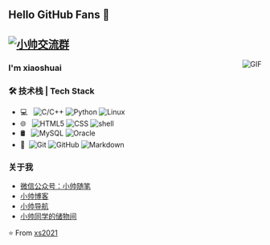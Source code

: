 ## Hello GitHub Fans 👋
[![小帅交流群](https://img.shields.io/badge/小帅QQ交流群-765653974-red.svg "博客搭建交流群")](https://jq.qq.com/?_wv=1027&k=58Ypj9z "博客搭建交流群")
---
<img align="right" alt="GIF" src="https://cdn.jsdelivr.net/gh/gms2020/BlogPicture/img/20210531223235.gif" />

### I'm xiaoshuai


### 🛠 技术栈 | Tech Stack

- 💻 &#160; 
![C/C++](https://img.shields.io/badge/-C/C++-333333?style=flat&logo=Java&logoColor=007396)
![Python](https://img.shields.io/badge/-Python-333333?style=flat&logo=Java&logoColor=007396)
![Linux](https://img.shields.io/badge/-Linux-333333?style=flat&logo=Linux&logoColor=FCC624)
- 🌐 &#160; ![HTML5](https://img.shields.io/badge/-HTML5-333333?style=flat&logo=HTML5)
![CSS](https://img.shields.io/badge/-CSS-333333?style=flat&logo=bootstrap&logoColor=563D7C)
![shell](https://img.shields.io/badge/-shell-333333?style=flat&logo=node.js)
- 🛢 &#160; ![MySQL](https://img.shields.io/badge/-MySQL-333333?style=flat&logo=mysql)
![Oracle](https://img.shields.io/badge/-Oracle-333333?style=flat&logo=Oracle)
- 🔧 &#160;![Git](https://img.shields.io/badge/-Git-333333?style=flat&logo=git)
![GitHub](https://img.shields.io/badge/-GitHub-333333?style=flat&logo=github)
![Markdown](https://img.shields.io/badge/-Markdown-333333?style=flat&logo=markdown)


### 关于我
- [微信公众号：小帅随笔](https://cdn.jsdelivr.net/gh/gms2020/BlogPicture/img/20210218120955.png)
- [小帅博客](https://xiaoshuai.link/)
- [小帅导航](https://xydh.fun/gmengshuai)
- [小帅同学的储物间](http://gmengshuai.uepan.com)


⭐️ From [xs2021](https://github.com/xs2021)
